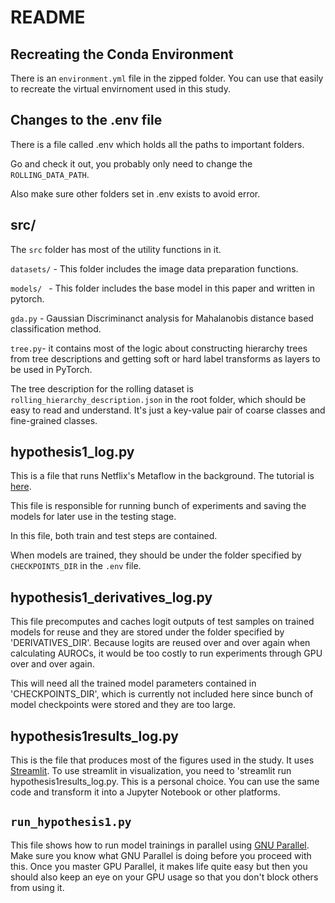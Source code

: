 # README

## Recreating the Conda Environment
There is an `environment.yml` file in the zipped folder. You can use that easily to recreate the virtual envirnoment used in this study.

## Changes to the .env file
There is a file called .env which holds all the paths to important folders.

Go and check it out, you probably only need to change the `ROLLING_DATA_PATH`.

Also make sure other folders set in .env exists to avoid error.


## src/
The `src` folder has most of the utility functions in it. 

`datasets/` - This folder includes the image data preparation functions.

`models/ ` - This folder includes the base model in this paper and written in pytorch.

`gda.py` - Gaussian Discriminanct analysis for Mahalanobis distance based classification method.

`tree.py`- it contains most of the logic about constructing hierarchy trees from tree descriptions and getting soft or hard label transforms as layers to be used in PyTorch.

The tree description for the rolling dataset is `rolling_hierarchy_description.json` in the root folder, which should be easy to read and understand. It's just a key-value pair of coarse classes and fine-grained classes.


## hypothesis1_log.py
This is a file that runs Netflix's Metaflow in the background. The tutorial is [here](https://metaflow.org).

This file is responsible for running bunch of experiments and saving the models for later use in the testing stage.

In this file, both train and test steps are contained.

When models are trained, they should be under the folder specified by `CHECKPOINTS_DIR` in the `.env` file.




## hypothesis1_derivatives_log.py
This file precomputes and caches logit outputs of test samples on trained models for reuse and they are stored under the folder specified by 'DERIVATIVES_DIR'. Because logits are reused over and over again when calculating AUROCs, it would be too costly to run experiments through GPU over and over again. 

This will need all the trained model parameters contained in 'CHECKPOINTS_DIR', which is currently not included here since bunch of model checkpoints were stored and they are too large. 



## hypothesis1results_log.py
This is the file that produces most of the figures used in the study. It uses [Streamlit](https://docs.streamlit.io/en/stable/). To use streamlit in visualization, you need to 'streamlit run hypothesis1results_log.py. This is a personal choice. You can use the same code and transform it into a Jupyter Notebook or other platforms.


## `run_hypothesis1.py`
This file shows how to run model trainings in parallel using [GNU Parallel](https://www.gnu.org/software/parallel/). Make sure you know what GNU Parallel is doing before you proceed with this. Once you master GPU Parallel, it makes life quite easy but then you should also keep an eye on your GPU usage so that you don't block others from using it.




